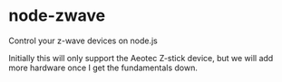 node-zwave
==========

Control your z-wave devices on node.js

Initially this will only support the Aeotec Z-stick device, but we will add more hardware once I get the fundamentals down.

